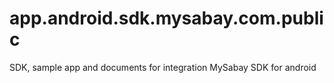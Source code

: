 # app.android.sdk.mysabay.com.public

SDK, sample app and documents for integration MySabay SDK for android